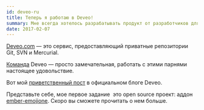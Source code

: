 ```yaml
---
id: deveo-ru
title: Теперь я работаю в Deveo!
summary: Мне всегда хотелось разрабатывать продукт от разработчиков для разработчиков.
date: 2017-02-07
---
```


[Deveo.com](https://deveo.com) — это сервис, предоставляющий приватные репозитории Git, SVN и Mercurial.

[Команда](https://deveo.com/about/) Deveo — просто замечательная, работать с этими парнями настоящее удовольствие.

Вот мой [приветственный пост](http://blog.deveo.com/andrey-mikhaylov-lolmaus-has-joined-deveo/) в официальном блоге Deveo.

Представьте себе, мое первое задание ­ это open source проект: аддон [ember-emojione](https://github.com/Deveo/ember-emojione). Скоро вы сможете прочитать о нем больше.
